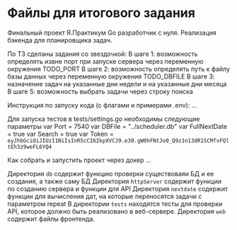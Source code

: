 # Файлы для итогового задания

Финальный проект Я.Практикум Go разработчик с нуля.
Реализация бэкенда для планировщика задач.

По ТЗ сделаны задания со звездочкой:
В шаге 1: возможность определять извне порт при запуске сервера через переменную окружения TODO_PORT
В шаге 2: возможность определять путь к файлу базы данных через переменную окружения TODO_DBFILE
В шаге 3: назначение задач на указанные дни недели и на указанные дни месяца
В шаге 5: возможность выбрать задачи через строку поиска

Инструкция по запуску кода (с флагами и примерами .env):
...

Для запуска тестов в tests/settings.go необходимы следующие параметры
var Port = 7540
var DBFile = "../scheduler.db"
var FullNextDate = true
var Search = true
var Token = `eyJhbGciOiJIUzI1NiIsInR5cCI6IkpXVCJ9.e30.gW0hFNtJo0_Q9z1n13dR1SCMfvFQltEh3z9weFL6YQ4`

Как собрать и запустить проект через докер
...

Директория `db` содержит функцию проверки существоваяи БД и ее создания, а также саму БД
Директория `httpServer` содержит функции по созданию сервера и функции для API
Директория `nextdate` содержит функции для вычисления дат, на которые переносятся задачи с параметром repeat
В директории `tests` находятся тесты для проверки API, которое должно быть реализовано в веб-сервере.
Директория `web` содержит файлы фронтенда.
